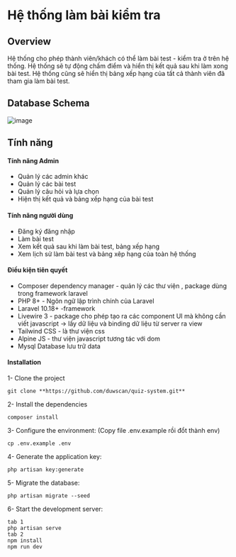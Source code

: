 # Hệ thống làm bài kiểm tra

## Overview

Hệ thống cho phép thành viên/khách có thể làm bài test - kiểm tra ở trên hệ thống. Hệ thống sẽ tự động chấm điểm và hiển
thị kết quả sau khi làm xong bài test. Hệ thống cũng sẽ hiển thị bảng xếp hạng của tất cả thành viên đã tham gia làm bài
test.

## Database Schema

![image](https://i.ibb.co/HKRnGvX/quiz-system.png)

## Tính năng

#### Tính năng Admin

- Quản lý các admin khác
- Quản lý các bài test
- Quản lý câu hỏi và lựa chọn
- Hiện thị kết quả và bảng xếp hạng của bài test

#### Tính năng người dùng

- Đăng ký đăng nhập
- Làm bài test
- Xem kết quả sau khi làm bài test, bảng xếp hạng
- Xem lịch sử làm bài test và bảng xêp hạng của toàn hệ thống

#### Điều kiện tiên quyết

- Composer dependency manager -  quản lý các thư viện , package dùng trong framework laravel 
- PHP 8+ - Ngôn ngữ lập trình chính của Laravel
- Laravel 10.18+ -framework
- Livewire 3 - package cho phép tạo ra các component UI mà không cần viết javascript -> lấy dữ liệu và binding dữ liệu từ server ra view 
- Tailwind CSS - là thư viện css
- Alpine JS - thư viện javascript tương tác với dom
- Mysql Database lưu trữ data 

#### Installation

1- Clone the project

```
git clone **https://github.com/duwscan/quiz-system.git**
```

2- Install the dependencies

```
composer install
```

3- Configure the environment: (Copy file .env.example rồi đổt thành env)

```
cp .env.example .env
```

4- Generate the application key:

```
php artisan key:generate
```

5- Migrate the database:

```
php artisan migrate --seed
```

6- Start the development server:

```
tab 1
php artisan serve
tab 2
npm install
npm run dev
```

